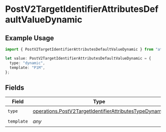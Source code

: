 # PostV2TargetIdentifierAttributesDefaultValueDynamic

## Example Usage

```typescript
import { PostV2TargetIdentifierAttributesDefaultValueDynamic } from "attio-js/models/operations/postv2targetidentifierattributes.js";

let value: PostV2TargetIdentifierAttributesDefaultValueDynamic = {
  type: "dynamic",
  template: "P1M",
};
```

## Fields

| Field                                                                                                                            | Type                                                                                                                             | Required                                                                                                                         | Description                                                                                                                      | Example                                                                                                                          |
| -------------------------------------------------------------------------------------------------------------------------------- | -------------------------------------------------------------------------------------------------------------------------------- | -------------------------------------------------------------------------------------------------------------------------------- | -------------------------------------------------------------------------------------------------------------------------------- | -------------------------------------------------------------------------------------------------------------------------------- |
| `type`                                                                                                                           | [operations.PostV2TargetIdentifierAttributesTypeDynamic](../../models/operations/postv2targetidentifierattributestypedynamic.md) | :heavy_check_mark:                                                                                                               | N/A                                                                                                                              | dynamic                                                                                                                          |
| `template`                                                                                                                       | *any*                                                                                                                            | :heavy_check_mark:                                                                                                               | N/A                                                                                                                              |                                                                                                                                  |